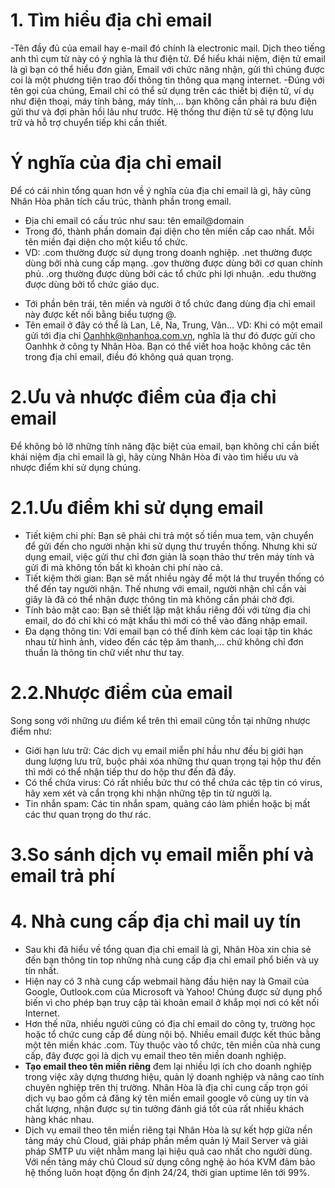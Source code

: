 # 1. Tìm hiểu địa chỉ email
-Tên đầy đủ của email hay e-mail đó chính là electronic mail. Dịch theo tiếng anh thì cụm từ này có ý nghĩa là thư điện tử. Để hiểu khái niệm, điện tử email là gì bạn có thể hiểu đơn giản, Email với chức năng nhận, gửi thì chúng được coi là một phương tiện trao đổi thông tin thông qua mạng internet.
-Đúng với tên gọi của chúng, Email chỉ có thể sử dụng trên các thiết bị điện tử, ví dụ như điện thoại, máy tính bảng, máy tính,... bạn không cần phải ra bưu điện gửi thư và đợi phản hồi lâu như trước. Hệ thống thư điện tử sẽ tự động lưu trữ và hỗ trợ chuyển tiếp khi cần thiết.
  # Ý nghĩa của địa chỉ email
  Để có cái nhìn tổng quan hơn về ý nghĩa của địa chỉ email là gì, hãy cũng Nhân Hòa phân tích cấu trúc, thành phần trong email.
- Địa chỉ email có cấu trúc như sau: tên email@domain
- Trong đó, thành phần domain đại diện cho tên miền cấp cao nhất. Mỗi tên miền đại diện cho một kiểu tổ chức.
- VD:
.com thường được sử dụng trong doanh nghiệp.
.net thường được dùng bởi nhà cung cấp mạng.
.gov thường được dùng bởi cơ quan chính phủ.
.org thường được dùng bởi các tổ chức phi lợi nhuận.
.edu thường được dùng bởi tổ chức giáo dục.
+ Tới phần bên trái, tên miền và người ở tổ chức đang dùng địa chỉ email này được kết nối bằng biểu tượng @.
+ Tên email ở đây có thể là Lan, Lê, Na, Trung, Vân…
VD: Khi có một email gửi tới địa chỉ Oanhhk@nhanhoa.com.vn, nghĩa là thư đó được gửi cho Oanhhk ở công ty Nhân Hòa.
Bạn có thể viết hoa hoặc không các tên trong địa chỉ email, điều đó không quá quan trọng.
# 2.Ưu và nhược điểm của địa chỉ email
Để không bỏ lỡ những tính năng đặc biệt của email, bạn không chỉ cần biết khái niệm địa chỉ email là gì, hãy cùng Nhân Hòa đi vào tìm hiểu ưu và nhược điểm khi sử dụng chúng.
# 2.1.Ưu điểm khi sử dụng email
- Tiết kiệm chi phí: Bạn sẽ phải chi trả một số tiền mua tem, vận chuyển để gửi đến cho người nhận khi sử dụng thư truyền thống. Nhưng khi sử dụng email, việc gửi thư chỉ đơn giản là soạn thảo thư trên máy tính và gửi đi mà không tốn bất kì khoản chi phí nào cả.
- Tiết kiệm thời gian: Bạn sẽ mất nhiều ngày để một lá thư truyền thống có thể đến tay người nhận. Thế nhưng với email, người nhận chỉ cần vài giây là đã có thể nhận được thông tin mà không cần phải chờ đợi.
- Tính bảo mật cao: Bạn sẽ thiết lập mật khẩu riêng đối với từng địa chỉ email, do đó chỉ khi có mật khẩu thì mới có thể vào đăng nhập email.
- Đa dạng thông tin: Với email bạn có thể đính kèm các loại tập tin khác nhau từ hình ảnh, video đến các tệp âm thanh,... chứ không chỉ đơn thuần là thông tin chữ viết như thư tay.
# 2.2.Nhược điểm của email
Song song với những ưu điểm kể trên thì email cũng tồn tại những nhược điểm như:
  -  Giới hạn lưu trữ: Các dịch vụ email miễn phí hầu như đều bị giới hạn dung lượng lưu trữ, buộc phải xóa những thư quan trọng tại hộp thư đến thì mới có thể nhận tiếp thư do hộp thư đến đã đầy.
  -  Có thể chứa virus: Có rất nhiều bức thư có thể chứa các tệp tin có virus, hãy xem xét và cẩn trọng khi nhận những tệp tin từ người lạ.
  -  Tin nhắn spam: Các tin nhắn spam, quảng cáo làm phiền hoặc bị mất các thư quan trọng do thư rác.
# 3.So sánh dịch vụ email miễn phí và email trả phí
# 4. Nhà cung cấp địa chỉ mail uy tín
- Sau khi đã hiểu về tổng quan địa chỉ email là gì, Nhân Hòa xin chia sẻ đến bạn thông tin top những nhà cung cấp địa chỉ email phổ biến và uy tín nhất.
- Hiện nay có 3 nhà cung cấp webmail hàng đầu hiện nay là Gmail của Google, Outlook.com của Microsoft và Yahoo! Chúng được sử dụng phổ biến vì cho phép bạn truy cập tài khoản email ở khắp mọi nơi có kết nối Internet.
- Hơn thế nữa, nhiều người cũng có địa chỉ email do công ty, trường học hoặc tổ chức cung cấp để dùng nội bộ. Nhiều email được kết thúc bằng một tên miền khác .com. Tùy thuộc vào tổ chức, tên miền của nhà cung cấp, đây được gọi là dịch vụ email theo tên miền doanh nghiệp.
- **Tạo email theo tên miền riêng** đem lại nhiều lợi ích cho doanh nghiệp trong việc xây dựng thương hiệu, quản lý doanh nghiệp và nâng cao tính chuyên nghiệp trên thị trường. Nhân Hòa là địa chỉ cung cấp trọn gói dịch vụ bao gồm cả đăng ký tên miền email google vô cùng uy tín và chất lượng, nhận được sự tin tưởng đánh giá tốt của rất nhiều khách hàng khác nhau.
- Dịch vụ email theo tên miền riêng tại Nhân Hòa là sự kết hợp giữa nền tảng máy chủ Cloud, giải pháp phần mềm quản lý Mail Server và giải pháp SMTP ưu việt nhằm mang lại hiệu quả cao nhất cho người dùng. Với nền tảng máy chủ Cloud sử dụng công nghệ ảo hóa KVM đảm bảo hệ thống luôn hoạt động ổn định 24/24, thời gian uptime lên tới 99%.
